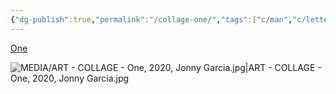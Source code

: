 ```yaml
---
{"dg-publish":true,"permalink":"/collage-one/","tags":["c/man","c/letters","c/floating","collage/year-2020","c/faceless"],"created":"2024-06-28T12:56:50.000-04:00","updated":"2025-09-10T10:25:52.646-04:00"}
---
```



[One](https://www.instagram.com/p/CHGV5z4BiOL/)

![MEDIA/ART - COLLAGE - One, 2020, Jonny Garcia.jpg|ART - COLLAGE - One, 2020, Jonny Garcia.jpg](/img/user/MEDIA/ART%20-%20COLLAGE%20-%20One,%202020,%20Jonny%20Garcia.jpg)
